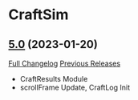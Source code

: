 # CraftSim

## [5.0](https://github.com/derfloh205/CraftSim/tree/5.0) (2023-01-20)
[Full Changelog](https://github.com/derfloh205/CraftSim/compare/4.1.0...5.0) [Previous Releases](https://github.com/derfloh205/CraftSim/releases)

- CraftResults Module  
- scrollFrame Update, CraftLog Init  
